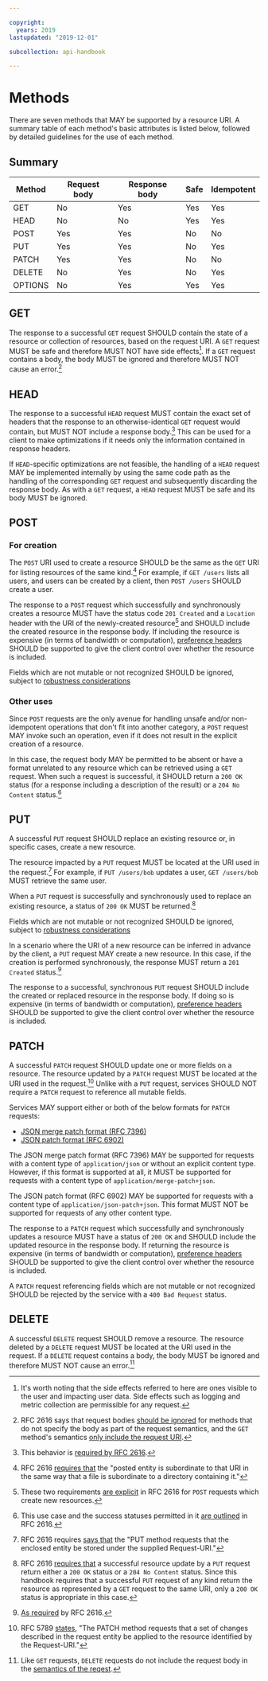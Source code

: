 ```yaml
---

copyright:
  years: 2019
lastupdated: "2019-12-01"

subcollection: api-handbook

---
```


# Methods

There are seven methods that MAY be supported by a resource URI. A summary table of each method's
basic attributes is listed below, followed by detailed guidelines for the use of each method.

## Summary

| Method  | Request body | Response body | Safe | Idempotent |
| ------- | ------------ | ------------- | ---- | ---------- |
| GET     | No           | Yes           | Yes  | Yes        |
| HEAD    | No           | No            | Yes  | Yes        |
| POST    | Yes          | Yes           | No   | No         |
| PUT     | Yes          | Yes           | No   | Yes        |
| PATCH   | Yes          | Yes           | No   | No         |
| DELETE  | No           | Yes           | No   | Yes        |
| OPTIONS | No           | Yes           | Yes  | Yes        |

## GET

The response to a successful `GET` request SHOULD contain the state of a resource or collection of
resources, based on the request URI. A `GET` request MUST be safe and therefore MUST NOT have side
effects[^safe-side-effects]. If a `GET` request contains a body, the body MUST be ignored and
therefore MUST NOT cause an error.[^get-request-body]

## HEAD

The response to a successful `HEAD` request MUST contain the exact set of headers that the response
to an otherwise-identical `GET` request would contain, but MUST NOT include a response
body.[^head-behavior] This can be used for a client to make optimizations if it needs only the
information contained in response headers.

If `HEAD`-specific optimizations are not feasible, the handling of a `HEAD` request MAY be
implemented internally by using the same code path as the handling of the corresponding `GET`
request and subsequently discarding the response body. As with a `GET` request, a `HEAD` request
MUST be safe and its body MUST be ignored.

## POST

### For creation

The `POST` URI used to create a resource SHOULD be the same as the `GET` URI for listing resources
of the same kind.[^uri-accepting-post] For example, if `GET /users` lists all users, and users can
be created by a client, then `POST /users` SHOULD create a user.

The response to a `POST` request which successfully and synchronously creates a resource MUST have
the status code `201 Created` and a `Location` header with the URI of the newly-created
resource[^post-create-result] and SHOULD include the created resource in the response body. If
including the resource is expensive (in terms of bandwidth or computation), [preference
headers](/docs/api-handbook/fundamentals/headers.html#preference-headers) SHOULD be supported to
give the client control over whether the resource is included.

Fields which are not mutable or not recognized SHOULD be ignored, subject to [robustness
considerations](/docs/api-handbook/design/errors.html#robustness-tradeoffs)

### Other uses

Since `POST` requests are the only avenue for handling unsafe and/or non-idempotent operations that
don't fit into another category, a `POST` request MAY invoke such an operation, even if it does not
result in the explicit creation of a resource.

In this case, the request body MAY be permitted to be absent or have a format unrelated to any
resource which can be retrieved using a `GET` request. When such a request is successful, it SHOULD
return a `200 OK` status (for a response including a description of the result) or a `204 No
Content` status.[^post-not-for-create]

## PUT

A successful `PUT` request SHOULD replace an existing resource or, in specific cases, create a new
resource.

The resource impacted by a `PUT` request MUST be located at the URI used in the request.[^put-uri]
For example, if `PUT /users/bob` updates a user, `GET /users/bob` MUST retrieve the same user.

When a `PUT` request is successfully and synchronously used to replace an existing resource, a
status of `200 OK` MUST be returned.[^put-update-success]

Fields which are not mutable or not recognized SHOULD be ignored, subject to [robustness
considerations](/docs/api-handbook/design/errors.html#robustness-tradeoffs)

In a scenario where the URI of a new resource can be inferred in advance by the client, a `PUT`
request MAY create a new resource. In this case, if the creation is performed synchronously, the
response MUST return a `201 Created` status.[^put-create-success]

The response to a successful, synchronous `PUT` request SHOULD include the created or replaced
resource in the response body. If doing so is expensive (in terms of bandwidth or computation),
[preference headers](/docs/api-handbook/fundamentals/headers.html#preference-headers) SHOULD be
supported to give the client control over whether the resource is included.

## PATCH

A successful `PATCH` request SHOULD update one or more fields on a resource. The resource updated by
a `PATCH` request MUST be located at the URI used in the request.[^patch-uri] Unlike with a `PUT`
request, services SHOULD NOT require a `PATCH` request to reference all mutable fields.

Services MAY support either or both of the below formats for `PATCH` requests:

* [JSON merge patch format (RFC 7396)](https://tools.ietf.org/html/rfc7396)
* [JSON patch format (RFC 6902)](https://tools.ietf.org/html/rfc6902)

The JSON merge patch format (RFC 7396) MAY be supported for requests with a content type of
`application/json` or without an explicit content type. However, if this format is supported at all,
it MUST be supported for requests with a content type of `application/merge-patch+json`.

The JSON patch format (RFC 6902) MAY be supported for requests with a content type of
`application/json-patch+json`. This format MUST NOT be supported for requests of any other content
type.

The response to a `PATCH` request which successfully and synchronously updates a resource MUST have
a status of `200 OK` and SHOULD include the updated resource in the response body. If returning the
resource is expensive (in terms of bandwidth or computation), [preference
headers](/docs/api-handbook/fundamentals/headers.html#preference-headers) SHOULD be supported to
give the client control over whether the resource is included.

A `PATCH` request referencing fields which are not mutable or not recognized SHOULD be rejected by
the service with a `400 Bad Request` status.

## DELETE

A successful `DELETE` request SHOULD remove a resource. The resource deleted by a `DELETE` request
MUST be located at the URI used in the request. If a `DELETE` request contains a body, the body MUST
be ignored and therefore MUST NOT cause an error.[^delete-request-body]


[^safe-side-effects]: It's worth noting that the side effects referred to here are ones visible to
  the user and impacting user data. Side effects such as logging and metric collection are
  permissible for any request.

[^get-request-body]: RFC 2616 says that request bodies
  [should be ignored](https://tools.ietf.org/html/rfc2616#section-4.3) for methods that do not
  specify the body as part of the request semantics, and the `GET` method's semantics
  [only include the request URI](https://tools.ietf.org/html/rfc2616#section-9.3).

[^head-behavior]: This behavior is [required by RFC
  2616](https://tools.ietf.org/html/rfc2616#section-9.4).

[^uri-accepting-post]: RFC 2616 [requires that](https://tools.ietf.org/html/rfc2616#section-9.5) the
  "posted entity is subordinate to that URI in the same way that a file is subordinate to a
  directory containing it."

[^post-create-result]: These two requirements [are
  explicit](https://tools.ietf.org/html/rfc2616#section-9.5) in RFC 2616 for `POST` requests which
  create new resources.

[^post-not-for-create]: This use case and the success statuses permitted in it
    [are outlined](https://tools.ietf.org/html/rfc2616#section-9.5) in RFC 2616.

[^put-uri]: RFC 2616 requires [says that](http://tools.ietf.org/html/rfc2616#section-9.6) the "PUT
  method requests that the enclosed entity be stored under the supplied Request-URI."

[^put-update-success]: RFC 2616 [requires that](https://tools.ietf.org/html/rfc2616#section-9.6) a
  successful resource update by a `PUT` request return either a `200 OK` status or a `204 No
  Content` status. Since this handbook requires that a successful `PUT` request of any kind return
  the resource as represented by a `GET` request to the same URI, only a `200 OK` status is
  appropriate in this case.

[^put-create-success]: [As required](https://tools.ietf.org/html/rfc2616#section-9.6) by RFC 2616.

[^patch-uri]: RFC 5789 [states](https://tools.ietf.org/html/rfc5789#section-2), "The PATCH method
  requests that a set of changes described in the request entity be applied to the resource
  identified by the Request-URI."

[^delete-request-body]: Like `GET` requests, `DELETE` requests do not include the request body in
  the [semantics of the reqest](https://tools.ietf.org/html/rfc2616#section-9.7).
